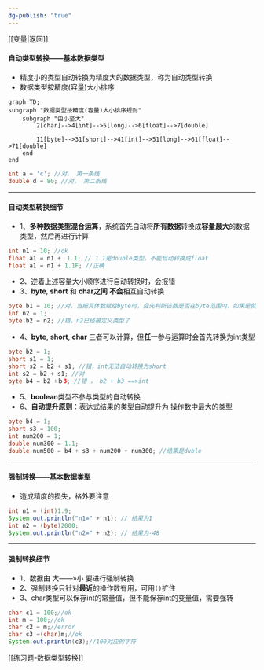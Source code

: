 ```yaml
---
dg-publish: "true"
---
```

[[变量|返回]]  

#### 自动类型转换——基本数据类型
- 精度小的类型自动转换为精度大的数据类型，称为自动类型转换
- 数据类型按精度(容量)大小排序
```mermaid
graph TD;
subgraph "数据类型按精度(容量)大小排序规则"
	subgraph "由小至大"
		2[char]-->4[int]-->5[long]-->6[float]-->7[double]
		
		11[byte]-->31[short]-->41[int]-->51[long]-->61[float]-->71[double]
	end
end
```
```java
int a = 'c'; //对， 第一条线
double d = 80; //对， 第二条线
```
---
#### 自动类型转换细节
- 1、**多种数据类型混合运算**，系统首先自动将**所有数据**转换成**容量最大**的数据类型，然后再进行计算
```java
int n1 = 10; //ok
float a1 = n1 +　1.1; // 1.1是double类型，不能自动转换成float
float a1 = n1 + 1.1F; //正确
```
- 2、逆着上述容量大小顺序进行自动转换时，会报错
- 3、**byte**, **short** 和 **char之间** **不会**相互自动转换
```java
byte b1 = 10; //对，当把具体数赋给byte时，会先判断该数是否在byte范围内，如果是就可以自动转换
int n2 = 1;
byte b2 = n2; //错，n2已经被定义类型了 
```
- 4、**byte**, **short**, **char** 三者可以计算，但**任一**参与运算时会首先转换为int类型
```java
byte b2 = 1; 
short s1 = 1;
short s2 = b2 + s1; //错，int无法自动转换为short
int s2 = b2 + s1; //对
byte b4 = b2 +ｂ3; //错 ， b2 + b3 ==>int
```
- 5、**boolean**类型不参与类型的自动转换 
- 6、**自动提升原则**：表达式结果的类型自动提升为 操作数中最大的类型
```java
byte b4 = 1;
short s3 = 100;
int num200 = 1;
double num300 = 1.1;
double num500 = b4 + s3 + num200 + num300; //结果是duble
```
---
#### 强制转换——基本数据类型
- 造成精度的损失，格外要注意 
```java
int n1 = (int)1.9;
System.out.println("n1=" + n1); // 结果为1
int n2 = (byte)2000;
System.out.println("n2=" + n2); // 结果为-48
```
---
#### 强制转换细节
- 1、数据由 大——»小 要进行强制转换
- 2、强制转换只针对**最近**的操作数有用，可用`()`扩住
- 3、char类型可以保存int的常量值，但不能保存int的变量值，需要强转
```java
char c1 = 100;//ok
int m = 100;//ok
char c2 = m;//error
char c3 =(char)m;//ok
System.out.println(c3);//100对应的字符
```
[[练习题-数据类型转换]] 